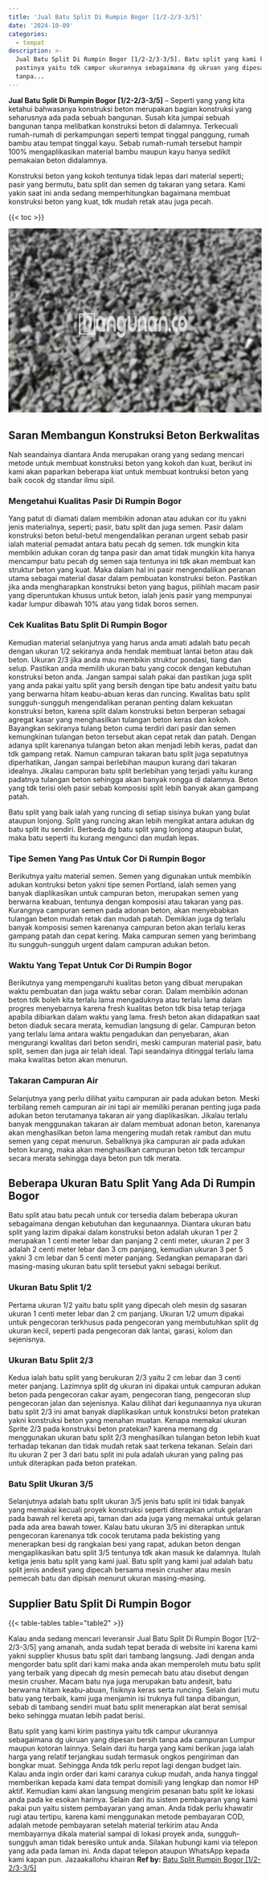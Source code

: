 ```yaml
---
title: 'Jual Batu Split Di Rumpin Bogor [1/2-2/3-3/5]'
date: '2024-10-09'
categories:
  - tempat
description: >-
  Jual Batu Split Di Rumpin Bogor [1/2-2/3-3/5]. Batu split yang kami kirim
  pastinya yaitu tdk campur ukurannya sebagaimana dg ukruan yang dipesan bersih
  tanpa...
---
```


**Jual Batu Split Di Rumpin Bogor \[1/2-2/3-3/5\]** – Seperti yang yang kita ketahui bahwasanya konstruksi beton merupakan bagian konstruksi yang seharusnya ada pada sebuah bangunan. Susah kita jumpai sebuah bangunan tanpa melibatkan konstruksi beton di dalamnya. Terkecuali rumah-rumah di perkampungan seperti tempat tinggal panggung, rumah bambu atau tempat tinggal kayu. Sebab rumah-rumah tersebut hampir 100% mengaplikasikan material bambu maupun kayu hanya sedikit pemakaian beton didalamnya.

Konstruksi beton yang kokoh tentunya tidak lepas dari material seperti; pasir yang bermutu, batu split dan semen dg takaran yang setara. Kami yakin saat ini anda sedang memperhitungkan bagaimana membuat konstruksi beton yang kuat, tdk mudah retak atau juga pecah.

{{< toc >}}

![Jual Batu Split Di Rumpin Bogor [1/2-2/3-3/5]](/images/jual-batu-split-43.png)

## Saran Membangun Konstruksi Beton Berkwalitas

Nah seandainya diantara Anda merupakan orang yang sedang mencari metode untuk membuat konstruksi beton yang kokoh dan kuat, berikut ini kami akan paparkan beberapa kiat untuk membuat kontruksi beton yang baik cocok dg standar ilmu sipil.

### Mengetahui Kualitas Pasir Di Rumpin Bogor

Yang patut di diamati dalam membikin adonan atau adukan cor itu yakni jenis materialnya, seperti; pasir, batu split dan juga semen. Pasir dalam konstruksi beton betul-betul mengendalikan peranan urgent sebab pasir ialah material pemadat antara batu pecah dg semen. tdk mungkin kita membikin adukan coran dg tanpa pasir dan amat tidak mungkin kita hanya mencampur batu pecah dg semen saja tentunya ini tdk akan membuat kan struktur beton yang kuat. Maka dalam hal ini pasir mengendalikan peranan utama sebagai material dasar dalam pembuatan konstruksi beton. Pastikan jika anda mengharapkan konstruksi beton yang bagus, pilihlah macam pasir yang diperuntukan khusus untuk beton, ialah jenis pasir yang mempunyai kadar lumpur dibawah 10% atau yang tidak boros semen.

### Cek Kualitas Batu Split Di Rumpin Bogor

Kemudian material selanjutnya yang harus anda amati adalah batu pecah dengan ukuran 1/2 sekiranya anda hendak membuat lantai beton atau dak beton. Ukuran 2/3 jika anda mau membikin struktur pondasi, tiang dan selup. Pastikan anda memilih ukuran batu yang cocok dengan kebutuhan konstruksi beton anda. Jangan sampai salah pakai dan pastikan juga split yang anda pakai yaitu split yang bersih dengan tipe batu andesit yaitu batu yang berwarna hitam keabu-abuan keras dan runcing. Kwalitas batu split sungguh-sungguh mengendalikan peranan penting dalam kekuatan konstruksi beton, karena split dalam konstruksi beton berperan sebagai agregat kasar yang menghasilkan tulangan beton keras dan kokoh. Bayangkan sekiranya tulang beton cuma terdiri dari pasir dan semen kemungkinan tulangan beton tersebut akan cepat retak dan patah. Dengan adanya split karenanya tulangan beton akan menjadi lebih keras, padat dan tdk gampang retak. Namun campuran takaran batu split juga sepatutnya diperhatikan, Jangan sampai berlebihan maupun kurang dari takaran idealnya. Jikalau campuran batu split berlebihan yang terjadi yaitu kurang padatnya tulangan beton sehingga akan banyak rongga di dalamnya. Beton yang tdk terisi oleh pasir sebab komposisi split lebih banyak akan gampang patah.

Batu split yang baik ialah yang runcing di setiap sisinya bukan yang bulat ataupun lonjong. Split yang runcing akan lebih mengikat antara adukan dg batu split itu sendiri. Berbeda dg batu split yang lonjong ataupun bulat, maka batu seperti itu kurang mengunci dan mudah lepas.

### Tipe Semen Yang Pas Untuk Cor Di Rumpin Bogor

Berikutnya yaitu material semen. Semen yang digunakan untuk membikin adukan kontruksi beton yakni tipe semen Portland, ialah semen yang banyak diaplikasikan untuk campuran beton, merupakan semen yang berwarna keabuan, tentunya dengan komposisi atau takaran yang pas. Kurangnya campuran semen pada adonan beton, akan menyebabkan tulangan beton mudah retak dan mudah patah. Demikian juga dg terlalu banyak komposisi semen karenanya campuran beton akan terlalu keras gampang patah dan cepat kering. Maka campuran semen yang berimbang itu sungguh-sungguh urgent dalam campuran adukan beton.

### Waktu Yang Tepat Untuk Cor Di Rumpin Bogor

Berikutnya yang mempengaruhi kualitas beton yang dibuat merupakan waktu pembuatan dan juga waktu sebar coran. Dalam membikin adonan beton tdk boleh kita terlalu lama mengaduknya atau terlalu lama dalam progres menyebarnya karena fresh kualitas beton tdk bisa tetap terjaga apabila dibiarkan dalam waktu yang lama. fresh beton akan didapatkan saat beton diaduk secara merata, kemudian langsung di gelar. Campuran beton yang terlalu lama antara waktu pengadukan dan penyebaran, akan mengurangi kwalitas dari beton sendiri, meski campuran material pasir, batu split, semen dan juga air telah ideal. Tapi seandainya ditinggal terlalu lama maka kwalitas beton akan menurun.

### Takaran Campuran Air

Selanjutnya yang perlu dilihat yaitu campuran air pada adukan beton. Meski terbilang remeh campuran air ini tapi air memiliki peranan penting juga pada adukan beton terutamanya takaran air yang diaplikasikan. Jikalau terlalu banyak menggunakan takaran air dalam membuat adonan beton, karenanya akan menghasilkan beton lama mengering mudah retak rambut dan mutu semen yang cepat menurun. Sebaliknya jika campuran air pada adukan beton kurang, maka akan menghasilkan campuran beton tdk tercampur secara merata sehingga daya beton pun tdk merata.

## Beberapa Ukuran Batu Split Yang Ada Di Rumpin Bogor

Batu split atau batu pecah untuk cor tersedia dalam beberapa ukuran sebagaimana dengan kebutuhan dan kegunaannya. Diantara ukuran batu split yang lazim dipakai dalam konstruksi beton adalah ukuran 1 per 2 merupakan 1 centi meter lebar dan panjang 2 centi meter, ukuran 2 per 3 adalah 2 centi meter lebar dan 3 cm panjang, kemudian ukuran 3 per 5 yakni 3 cm lebar dan 5 centi meter panjang. Sedangkan pemaparan dari masing-masing ukuran batu split tersebut yakni sebagai berikut.

### Ukuran Batu Split 1/2

Pertama ukuran 1/2 yaitu batu split yang dipecah oleh mesin dg sasaran ukuran 1 centi meter lebar dan 2 cm panjang. Ukuran 1/2 umum dipakai untuk pengecoran terkhusus pada pengecoran yang membutuhkan split dg ukuran kecil, seperti pada pengecoran dak lantai, garasi, kolom dan sejenisnya.

### Ukuran Batu Split 2/3

Kedua ialah batu split yang berukuran 2/3 yaitu 2 cm lebar dan 3 centi meter panjang. Lazimnya split dg ukuran ini dipakai untuk campuran adukan beton pada pengecoran cakar ayam, pengecoran tiang, pengecoran slup pengecoran jalan dan sejenisnya. Kalau dilihat dari kegunaannya nya ukuran batu split 2/3 ini amat banyak diaplikasikan untuk konstruksi beton pratekan yakni konstruksi beton yang menahan muatan. Kenapa memakai ukuran Sprite 2/3 pada konstruksi beton pratekan? karena memang dg menggunakan ukuran batu split 2/3 menghasilkan tulangan beton lebih kuat terhadap tekanan dan tidak mudah retak saat terkena tekanan. Selain dari itu ukuran 2 per 3 dari batu split ini pula adalah ukuran yang paling pas untuk diterapkan pada beton pratekan.

### Batu Split Ukuran 3/5

Selanjutnya adalah batu split ukuran 3/5 jenis batu split ini tidak banyak yang memakai kecuali proyek konstruksi seperti diterapkan untuk gelaran pada bawah rel kereta api, taman dan ada juga yang memakai untuk gelaran pada ada area bawah tower. Kalau batu ukuran 3/5 ini diterapkan untuk pengecoran karenanya tdk cocok terutama pada bekisting yang menerapkan besi dg rangkaian besi yang rapat, adukan beton dengan mengaplikasikan batu split 3/5 tentunya tdk akan masuk ke dalamnya. Itulah ketiga jenis batu split yang kami jual. Batu split yang kami jual adalah batu split jenis andesit yang dipecah bersama mesin crusher atau mesin pemecah batu dan dipisah menurut ukuran masing-masing.

## Supplier Batu Split Di Rumpin Bogor

{{< table-tables table="table2" >}}

Kalau anda sedang mencari leveransir Jual Batu Split Di Rumpin Bogor \[1/2-2/3-3/5\] yang amanah, anda sudah tepat berada di website ini karena kami yakni supplier khusus batu split dari tambang langsung. Jadi dengan anda mengorder batu split dari kami maka anda akan memperoleh mutu batu split yang terbaik yang dipecah dg mesin pemecah batu atau disebut dengan mesin crusher. Macam batu nya juga merupakan batu andesit, batu berwarna hitam keabu-abuan, fisiknya keras serta runcing. Selain dari mutu batu yang terbaik, kami juga menjamin isi truknya full tanpa dibangun, sebab di tambang sendiri muat batu split menerapkan alat berat semisal beko sehingga muatan lebih padat berisi.

Batu split yang kami kirim pastinya yaitu tdk campur ukurannya sebagaimana dg ukruan yang dipesan bersih tanpa ada campuran Lumpur maupun kotoran lainnya. Selain dari itu harga yang kami berikan juga ialah harga yang relatif terjangkau sudah termasuk ongkos pengiriman dan bongkar muat. Sehingga Anda tdk perlu repot lagi dengan budget lain. Kalau anda ingin order dari kami caranya cukup mudah, anda hanya tinggal memberikan kepada kami data tempat domisili yang lengkap dan nomor HP aktif. Kemudian kami akan langsung mengirim pesanan batu split ke lokasi anda pada ke esokan harinya. Selain dari itu sistem pembayaran yang kami pakai pun yaitu sistem pembayaran yang aman. Anda tidak perlu khawatir rugi atau tertipu, karena kami menggunakan metode pembayaran COD, adalah metode pembayaran setelah material terkirim atau Anda membayarnya dikala material sampai di lokasi proyek anda, sungguh-sungguh aman tidak beresiko untuk anda. Silakan hubungi kami via telepon yang ada pada laman ini. Anda dapat telepon ataupun WhatsApp kepada kami kapan pun. Jazaakallohu khairan
**Ref by:** [Batu Split Rumpin Bogor [1/2-2/3-3/5]](https://id.wikipedia.org/wiki/Batu)
